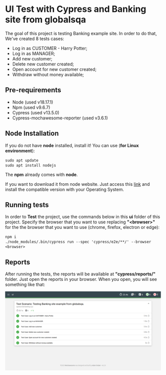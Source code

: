# **UI Test with Cypress and Banking site from globalsqa**

The goal of this project is testing Banking example site. In order to do that, We've created 8 tests cases:

*   Log in as CUSTOMER - Harry Potter;
*   Log in as MANAGER;
*   Add new customer;
*   Delete new customer created;
*   Open account for new customer created;
*   Withdraw without money available;

## **Pre-requirements**

*   Node (used v18.17.1)
*   Npm (used v9.6.7)
*   Cypress (used v13.5.0)
*   Cypress-mochawesome-reporter (used v3.6.1)

## **Node Installation**
If you do not have **node** installed, install it! You can use (**for Linux environment**):

```shell
sudo apt update
sudo apt install nodejs
```
The **npm** already comes with **node**.

If you want to download it from node website. Just access this <a href="https://nodejs.org/en/download/current">link</a> and install the compatible version with your Operating System.

## **Running tests**

In order to **Test** the project, use the commands below in this **ui** folder of this project. Specify the browser that you want to use replacing **"\<browser\>"** for the the browser that you want to use (chrome, firefox, electron or edge):

```shell
npm i
./node_modules/.bin/cypress run --spec 'cypress/e2e/**/' --browser <browser>
```

## **Reports**
After running the tests, the reports will be available at **"cypress/reports/"** folder. Just open the reports in your browser. When you open, you will see something like that:

![Report](assets/reports.png)

